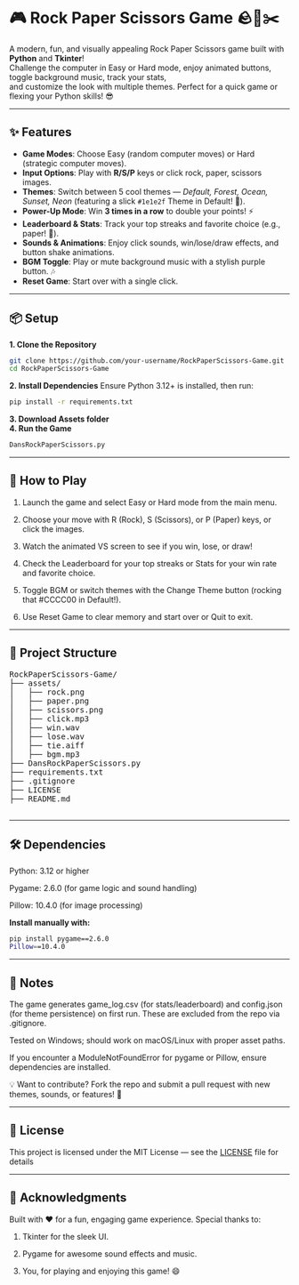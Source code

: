 # 🎮 Rock Paper Scissors Game 🪨📜✂️

A modern, fun, and visually appealing Rock Paper Scissors game built with **Python** and **Tkinter**!  
Challenge the computer in Easy or Hard mode, enjoy animated buttons, toggle background music, track your stats,  
and customize the look with multiple themes. Perfect for a quick game or flexing your Python skills! 😎

---

## ✨ Features

- **Game Modes**: Choose Easy (random computer moves) or Hard (strategic computer moves).
- **Input Options**: Play with **R/S/P** keys or click rock, paper, scissors images.
- **Themes**: Switch between 5 cool themes — *Default, Forest, Ocean, Sunset, Neon* (featuring a slick `#1e1e2f` Theme in Default! 🌟).
- **Power-Up Mode**: Win **3 times in a row** to double your points! ⚡
- **Leaderboard & Stats**: Track your top streaks and favorite choice (e.g., paper! 📜).
- **Sounds & Animations**: Enjoy click sounds, win/lose/draw effects, and button shake animations.
- **BGM Toggle**: Play or mute background music with a stylish purple button. 🎶
- **Reset Game**: Start over with a single click.

---

## 📦 Setup

**1. Clone the Repository**
```bash
git clone https://github.com/your-username/RockPaperScissors-Game.git
cd RockPaperScissors-Game
```
**2. Install Dependencies**
Ensure Python 3.12+ is installed, then run:
```bash
pip install -r requirements.txt
```
**3. Download Assets folder**    
**4. Run the Game**
```bash
DansRockPaperScissors.py
```

---

## 🎲 How to Play

1. Launch the game and select Easy or Hard mode from the main menu.

1. Choose your move with R (Rock), S (Scissors), or P (Paper) keys, or click the images.

1. Watch the animated VS screen to see if you win, lose, or draw!

1. Check the Leaderboard for your top streaks or Stats for your win rate and favorite choice.

1. Toggle BGM or switch themes with the Change Theme button (rocking that #CCCC00 in Default!).

1. Use Reset Game to clear memory and start over or Quit to exit.

---
## 📂 Project Structure
<pre>
RockPaperScissors-Game/
├── assets/
│   ├── rock.png
│   ├── paper.png
│   ├── scissors.png
│   ├── click.mp3
│   ├── win.wav
│   ├── lose.wav
│   ├── tie.aiff
│   ├── bgm.mp3
├── DansRockPaperScissors.py
├── requirements.txt
├── .gitignore
├── LICENSE
├── README.md
    </pre>
---

## 🛠️ Dependencies  

Python: 3.12 or higher

Pygame: 2.6.0 (for game logic and sound handling)

Pillow: 10.4.0 (for image processing)  

**Install manually with:**
```bash
pip install pygame==2.6.0
Pillow==10.4.0
```
---

## 📝 Notes  

The game generates game_log.csv (for stats/leaderboard) and config.json (for theme persistence) on first run.
These are excluded from the repo via .gitignore.

Tested on Windows; should work on macOS/Linux with proper asset paths.

If you encounter a ModuleNotFoundError for pygame or Pillow, ensure dependencies are installed.

💡 Want to contribute? Fork the repo and submit a pull request with new themes, sounds, or features! 🚀

---

## 📜 License
This project is licensed under the MIT License — see the [LICENSE](https://github.com/Daniels-codes/RockPaperScissors-Game/blob/main/LICENSE) file for details

---

## 🙌 Acknowledgments
Built with ❤️ for a fun, engaging game experience.
Special thanks to:

1. Tkinter for the sleek UI.

2. Pygame for awesome sound effects and music.

3. You, for playing and enjoying this game! 😄
